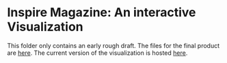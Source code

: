 # Inspire Magazine: An interactive Visualization

This folder only contains an early rough draft. The files for the final product are [here](https://github.com/kimswchi/inspire-magazine-dataviz).
The current version of the visualization is hosted [here](https://kimswchi.github.io/inspire-magazine-dataviz/).
